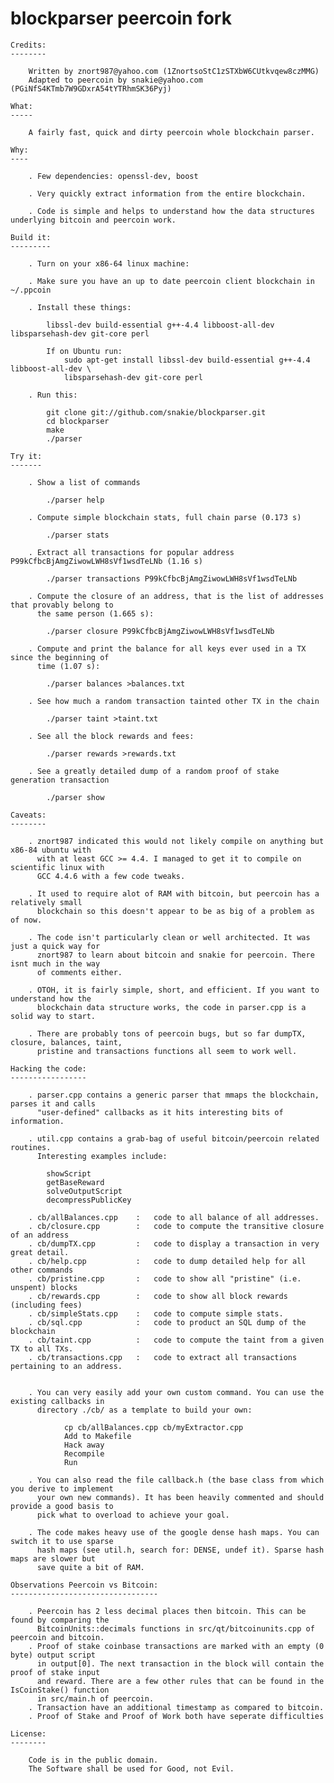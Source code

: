 blockparser peercoin fork
===========

    Credits:
    --------

        Written by znort987@yahoo.com (1ZnortsoStC1zSTXbW6CUtkvqew8czMMG)
        Adapted to peercoin by snakie@yahoo.com (PGiNfS4KTmb7W9GDxrA54tYTRhmSK36Pyj)

    What:
    -----

        A fairly fast, quick and dirty peercoin whole blockchain parser.

    Why:
    ----

        . Few dependencies: openssl-dev, boost

        . Very quickly extract information from the entire blockchain.

        . Code is simple and helps to understand how the data structures underlying bitcoin and peercoin work.

    Build it:
    ---------

        . Turn on your x86-64 linux machine:

        . Make sure you have an up to date peercoin client blockchain in ~/.ppcoin

        . Install these things: 
        
            libssl-dev build-essential g++-4.4 libboost-all-dev libsparsehash-dev git-core perl
            
            If on Ubuntu run:
                sudo apt-get install libssl-dev build-essential g++-4.4 libboost-all-dev \
                libsparsehash-dev git-core perl

        . Run this:

            git clone git://github.com/snakie/blockparser.git
            cd blockparser
            make
            ./parser

    Try it:
    -------

        . Show a list of commands

            ./parser help

        . Compute simple blockchain stats, full chain parse (0.173 s)

            ./parser stats

        . Extract all transactions for popular address P99kCfbcBjAmgZiwowLWH8sVf1wsdTeLNb (1.16 s)

            ./parser transactions P99kCfbcBjAmgZiwowLWH8sVf1wsdTeLNb

        . Compute the closure of an address, that is the list of addresses that provably belong to 
          the same person (1.665 s):

            ./parser closure P99kCfbcBjAmgZiwowLWH8sVf1wsdTeLNb

        . Compute and print the balance for all keys ever used in a TX since the beginning of 
          time (1.07 s):

            ./parser balances >balances.txt

        . See how much a random transaction tainted other TX in the chain

            ./parser taint >taint.txt

        . See all the block rewards and fees:

            ./parser rewards >rewards.txt

        . See a greatly detailed dump of a random proof of stake generation transaction

            ./parser show

    Caveats:
    --------

        . znort987 indicated this would not likely compile on anything but x86-84 ubuntu with
          with at least GCC >= 4.4. I managed to get it to compile on scientific linux with 
          GCC 4.4.6 with a few code tweaks.

        . It used to require alot of RAM with bitcoin, but peercoin has a relatively small 
          blockchain so this doesn't appear to be as big of a problem as of now. 

        . The code isn't particularly clean or well architected. It was just a quick way for 
          znort987 to learn about bitcoin and snakie for peercoin. There isnt much in the way 
          of comments either.

        . OTOH, it is fairly simple, short, and efficient. If you want to understand how the 
          blockchain data structure works, the code in parser.cpp is a solid way to start.

        . There are probably tons of peercoin bugs, but so far dumpTX, closure, balances, taint,
          pristine and transactions functions all seem to work well. 

    Hacking the code:
    -----------------

        . parser.cpp contains a generic parser that mmaps the blockchain, parses it and calls
          "user-defined" callbacks as it hits interesting bits of information.

        . util.cpp contains a grab-bag of useful bitcoin/peercoin related routines. 
          Interesting examples include:

            showScript
            getBaseReward
            solveOutputScript
            decompressPublicKey

        . cb/allBalances.cpp    :   code to all balance of all addresses.
        . cb/closure.cpp        :   code to compute the transitive closure of an address
        . cb/dumpTX.cpp         :   code to display a transaction in very great detail. 
        . cb/help.cpp           :   code to dump detailed help for all other commands
        . cb/pristine.cpp       :   code to show all "pristine" (i.e. unspent) blocks
        . cb/rewards.cpp        :   code to show all block rewards (including fees)
        . cb/simpleStats.cpp    :   code to compute simple stats.
        . cb/sql.cpp            :   code to product an SQL dump of the blockchain 
        . cb/taint.cpp          :   code to compute the taint from a given TX to all TXs.
        . cb/transactions.cpp   :   code to extract all transactions pertaining to an address.


        . You can very easily add your own custom command. You can use the existing callbacks in
          directory ./cb/ as a template to build your own:

                cp cb/allBalances.cpp cb/myExtractor.cpp
                Add to Makefile
                Hack away
                Recompile
                Run

        . You can also read the file callback.h (the base class from which you derive to implement 
          your own new commands). It has been heavily commented and should provide a good basis to 
          pick what to overload to achieve your goal.

        . The code makes heavy use of the google dense hash maps. You can switch it to use sparse 
          hash maps (see util.h, search for: DENSE, undef it). Sparse hash maps are slower but 
          save quite a bit of RAM.

    Observations Peercoin vs Bitcoin:
    ---------------------------------

        . Peercoin has 2 less decimal places then bitcoin. This can be found by comparing the 
          BitcoinUnits::decimals functions in src/qt/bitcoinunits.cpp of peercoin and bitcoin.
        . Proof of stake coinbase transactions are marked with an empty (0 byte) output script 
          in output[0]. The next transaction in the block will contain the proof of stake input
          and reward. There are a few other rules that can be found in the IsCoinStake() function 
          in src/main.h of peercoin.  
        . Transaction have an additional timestamp as compared to bitcoin.
        . Proof of Stake and Proof of Work both have seperate difficulties

    License:
    --------

        Code is in the public domain.
        The Software shall be used for Good, not Evil.

